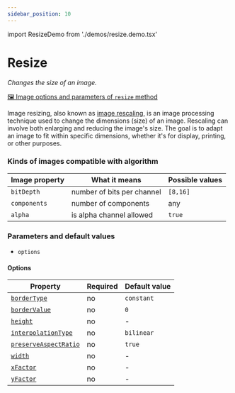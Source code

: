 ```yaml
---
sidebar_position: 10
---
```


import ResizeDemo from './demos/resize.demo.tsx'

# Resize

_Changes the size of an image._

[🖼️ Image options and parameters of `resize` method](https://api.image-js.org/classes/index.Image.html#resize)

Image resizing, also known as [image rescaling](https://en.wikipedia.org/wiki/Image_scaling 'wikipedia link on image rescaling'), is an image processing technique used to change the dimensions (size) of an image. Rescaling can involve both enlarging and reducing the image's size. The goal is to adapt an image to fit within specific dimensions, whether it's for display, printing, or other purposes.

<ResizeDemo />

### Kinds of images compatible with algorithm

| Image property | What it means              | Possible values |
| -------------- | -------------------------- | --------------- |
| `bitDepth`     | number of bits per channel | `[8,16]`        |
| `components`   | number of components       | any             |
| `alpha`        | is alpha channel allowed   | `true`          |

### Parameters and default values

- `options`

#### Options

| Property                                                                                                  | Required | Default value |
| --------------------------------------------------------------------------------------------------------- | -------- | ------------- |
| [`borderType`](https://api.image-js.org/interfaces/index.ResizeOptions.html#borderType)                   | no       | `constant`    |
| [`borderValue`](https://api.image-js.org/interfaces/index.ResizeOptions.html#borderValue)                 | no       | `0`           |
| [`height`](https://api.image-js.org/interfaces/index.ResizeOptions.html#height)                           | no       | -             |
| [`interpolationType`](https://api.image-js.org/interfaces/index.ResizeOptions.html#interpolationType)     | no       | `bilinear`    |
| [`preserveAspectRatio`](https://api.image-js.org/interfaces/index.ResizeOptions.html#preserveAspectRatio) | no       | `true`        |
| [`width`](https://api.image-js.org/interfaces/index.ResizeOptions.html#width)                             | no       | -             |
| [`xFactor`](https://api.image-js.org/interfaces/index.ResizeOptions.html#xFactor)                         | no       | -             |
| [`yFactor`](https://api.image-js.org/interfaces/index.ResizeOptions.html#yFactor)                         | no       | -             |
